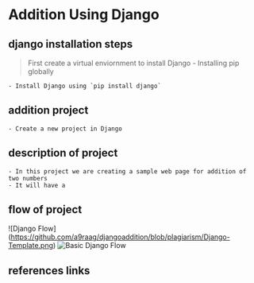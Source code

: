 # Addition Using Django
##	django installation steps
> First create a virtual enviornment to install Django 
    - Installing pip globally
    
    - Install Django using `pip install django`
## 	addition  project
    - Create a new project in Django
##	description of project
    - In this project we are creating a sample web page for addition of two numbers
    - It will have a 
##	flow of project
![Django Flow] (https://github.com/a9raag/djangoaddition/blob/plagiarism/Django-Template.png)
![Basic Django Flow](https://mdn.mozillademos.org/files/13931/basic-django.png)
##	references links

